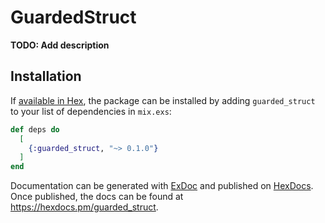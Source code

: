 # GuardedStruct

**TODO: Add description**

## Installation

If [available in Hex](https://hex.pm/docs/publish), the package can be installed
by adding `guarded_struct` to your list of dependencies in `mix.exs`:

```elixir
def deps do
  [
    {:guarded_struct, "~> 0.1.0"}
  ]
end
```

Documentation can be generated with [ExDoc](https://github.com/elixir-lang/ex_doc)
and published on [HexDocs](https://hexdocs.pm). Once published, the docs can
be found at <https://hexdocs.pm/guarded_struct>.

